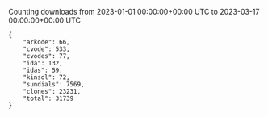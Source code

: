 
Counting downloads from 2023-01-01 00:00:00+00:00 UTC to 2023-03-17 00:00:00+00:00 UTC

```
{
    "arkode": 66,
    "cvode": 533,
    "cvodes": 77,
    "ida": 132,
    "idas": 59,
    "kinsol": 72,
    "sundials": 7569,
    "clones": 23231,
    "total": 31739
}
```
